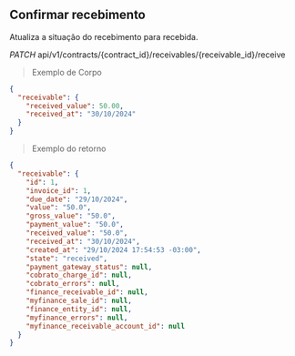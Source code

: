 ## Confirmar recebimento

Atualiza a situação do recebimento para recebida.

<div class="api-endpoint">
  <div class="endpoint-data">
    <i class="label label-get">PATCH</i>
     api/v1/contracts/{contract_id}/receivables/{receivable_id}/receive
  </div>
</div>

> Exemplo de Corpo

```json
{
  "receivable": {
    "received_value": 50.00,
    "received_at": "30/10/2024"
  }
}
```

> Exemplo do retorno

```json
{
  "receivable": {
    "id": 1,
    "invoice_id": 1,
    "due_date": "29/10/2024",
    "value": "50.0",
    "gross_value": "50.0",
    "payment_value": "50.0",
    "received_value": "50.0",
    "received_at": "30/10/2024",
    "created_at": "29/10/2024 17:54:53 -03:00",
    "state": "received",
    "payment_gateway_status": null,
    "cobrato_charge_id": null,
    "cobrato_errors": null,
    "finance_receivable_id": null,
    "myfinance_sale_id": null,
    "finance_entity_id": null,
    "myfinance_errors": null,
    "myfinance_receivable_account_id": null
  }
}
```
